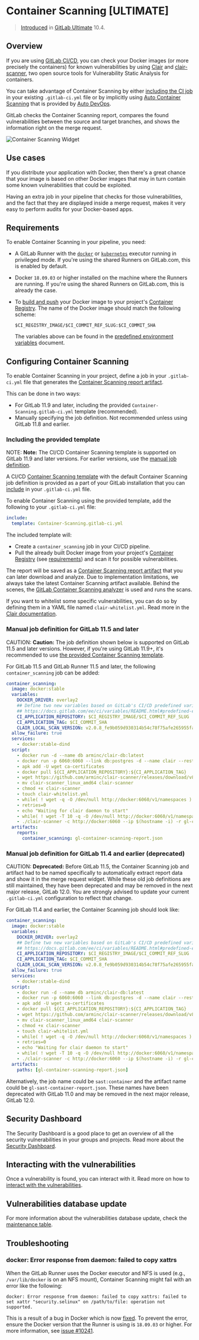 # Container Scanning **[ULTIMATE]**

> [Introduced](https://gitlab.com/gitlab-org/gitlab-ee/merge_requests/3672)
in [GitLab Ultimate](https://about.gitlab.com/pricing/) 10.4.

## Overview

If you are using [GitLab CI/CD](../../../ci/README.md), you can check your Docker
images (or more precisely the containers) for known vulnerabilities by using
[Clair](https://github.com/coreos/clair) and [clair-scanner](https://github.com/arminc/clair-scanner),
two open source tools for Vulnerability Static Analysis for containers.

You can take advantage of Container Scanning by either [including the CI job](#including-the-provided-template) in
your existing `.gitlab-ci.yml` file or by implicitly using
[Auto Container Scanning](../../../topics/autodevops/index.md#auto-container-scanning-ultimate)
that is provided by [Auto DevOps](../../../topics/autodevops/index.md).

GitLab checks the Container Scanning report, compares the found vulnerabilities
between the source and target branches, and shows the information right on the
merge request.

![Container Scanning Widget](img/container_scanning.png)

## Use cases

If you distribute your application with Docker, then there's a great chance
that your image is based on other Docker images that may in turn contain some
known vulnerabilities that could be exploited.

Having an extra job in your pipeline that checks for those vulnerabilities,
and the fact that they are displayed inside a merge request, makes it very easy
to perform audits for your Docker-based apps.

## Requirements

To enable Container Scanning in your pipeline, you need:

- A GitLab Runner with the
  [`docker`](https://docs.gitlab.com/runner/executors/docker.html#use-docker-in-docker-with-privileged-mode) or
  [`kubernetes`](https://docs.gitlab.com/runner/install/kubernetes.html#running-privileged-containers-for-the-runners)
  executor running in privileged mode. If you're using the shared Runners on GitLab.com,
  this is enabled by default.
- Docker `18.09.03` or higher installed on the machine where the Runners are
  running. If you're using the shared Runners on GitLab.com, this is already
  the case.
- To [build and push](../../../ci/docker/using_docker_build.md#container-registry-examples)
  your Docker image to your project's [Container Registry](../../project/container_registry.md).
  The name of the Docker image should match the following scheme:

  ```
  $CI_REGISTRY_IMAGE/$CI_COMMIT_REF_SLUG:$CI_COMMIT_SHA
  ```

  The variables above can be found in the
  [predefined environment variables](../../../ci/variables/predefined_variables.md)
  document.

## Configuring Container Scanning

To enable Container Scanning in your project, define a job in your
`.gitlab-ci.yml` file that generates the
[Container Scanning report artifact](../../../ci/yaml/README.md#artifactsreportscontainer_scanning-ultimate).

This can be done in two ways:

- For GitLab 11.9 and later, including the provided
  `Container-Scanning.gitlab-ci.yml` template (recommended).
- Manually specifying the job definition. Not recommended unless using GitLab
  11.8 and earlier.

### Including the provided template

NOTE: **Note:**
The CI/CD Container Scanning template is supported on GitLab 11.9 and later versions.
For earlier versions, use the [manual job definition](#manual-job-definition-for-gitlab-115-and-later).

A CI/CD [Container Scanning template](https://gitlab.com/gitlab-org/gitlab-ee/blob/master/lib/gitlab/ci/templates/Security/Container-Scanning.gitlab-ci.yml)
with the default Container Scanning job definition is provided as a part of your GitLab
installation that you can [include](../../../ci/yaml/README.md#includetemplate)
in your `.gitlab-ci.yml` file.

To enable Container Scanning using the provided template, add the following to
your `.gitlab-ci.yml` file:

```yaml
include:
  template: Container-Scanning.gitlab-ci.yml
```

The included template will:

- Create a `container_scanning` job in your CI/CD pipeline.
- Pull the already built Docker image from your project's
  [Container Registry](../../project/container_registry.md) (see [requirements](#requirements))
  and scan it for possible vulnerabilities.

The report will be saved as a
[Container Scanning report artifact](../../../ci/yaml/README.md#artifactsreportscontainer_scanning-ultimate)
that you can later download and analyze.
Due to implementation limitations, we always take the latest Container Scanning
artifact available. Behind the scenes, the
[GitLab Container Scanning analyzer](https://gitlab.com/gitlab-org/security-products/container-scanning)
is used and runs the scans.

If you want to whitelist some specific vulnerabilities, you can do so by defining
them in a YAML file named `clair-whitelist.yml`. Read more in the
[Clair documentation](https://github.com/arminc/clair-scanner/blob/master/README.md#example-whitelist-yaml-file).

### Manual job definition for GitLab 11.5 and later

CAUTION: **Caution:**
The job definition shown below is supported on GitLab 11.5 and later versions.
However, if you're using GitLab 11.9+, it's recommended to use
[the provided Container Scanning template](#including-the-provided-template).

For GitLab 11.5 and GitLab Runner 11.5 and later, the following `container_scanning`
job can be added:

```yaml
container_scanning:
  image: docker:stable
  variables:
    DOCKER_DRIVER: overlay2
    ## Define two new variables based on GitLab's CI/CD predefined variables
    ## https://docs.gitlab.com/ee/ci/variables/README.html#predefined-environment-variables
    CI_APPLICATION_REPOSITORY: $CI_REGISTRY_IMAGE/$CI_COMMIT_REF_SLUG
    CI_APPLICATION_TAG: $CI_COMMIT_SHA
    CLAIR_LOCAL_SCAN_VERSION: v2.0.8_fe9b059d930314b54c78f75afe265955faf4fdc1
  allow_failure: true
  services:
    - docker:stable-dind
  script:
    - docker run -d --name db arminc/clair-db:latest
    - docker run -p 6060:6060 --link db:postgres -d --name clair --restart on-failure arminc/clair-local-scan:${CLAIR_LOCAL_SCAN_VERSION}
    - apk add -U wget ca-certificates
    - docker pull ${CI_APPLICATION_REPOSITORY}:${CI_APPLICATION_TAG}
    - wget https://github.com/arminc/clair-scanner/releases/download/v8/clair-scanner_linux_amd64
    - mv clair-scanner_linux_amd64 clair-scanner
    - chmod +x clair-scanner
    - touch clair-whitelist.yml
    - while( ! wget -q -O /dev/null http://docker:6060/v1/namespaces ) ; do sleep 1 ; done
    - retries=0
    - echo "Waiting for clair daemon to start"
    - while( ! wget -T 10 -q -O /dev/null http://docker:6060/v1/namespaces ) ; do sleep 1 ; echo -n "." ; if [ $retries -eq 10 ] ; then echo " Timeout, aborting." ; exit 1 ; fi ; retries=$(($retries+1)) ; done
    - ./clair-scanner -c http://docker:6060 --ip $(hostname -i) -r gl-container-scanning-report.json -l clair.log -w clair-whitelist.yml ${CI_APPLICATION_REPOSITORY}:${CI_APPLICATION_TAG} || true
  artifacts:
    reports:
      container_scanning: gl-container-scanning-report.json
```

### Manual job definition for GitLab 11.4 and earlier (deprecated)

CAUTION: **Deprecated:**
Before GitLab 11.5, the Container Scanning job and artifact had to be named specifically
to automatically extract report data and show it in the merge request widget.
While these old job definitions are still maintained, they have been deprecated
and may be removed in the next major release, GitLab 12.0. You are strongly
advised to update your current `.gitlab-ci.yml` configuration to reflect that change.

For GitLab 11.4 and earlier, the Container Scanning job should look like:

```yaml
container_scanning:
  image: docker:stable
  variables:
    DOCKER_DRIVER: overlay2
    ## Define two new variables based on GitLab's CI/CD predefined variables
    ## https://docs.gitlab.com/ee/ci/variables/README.html#predefined-environment-variables
    CI_APPLICATION_REPOSITORY: $CI_REGISTRY_IMAGE/$CI_COMMIT_REF_SLUG
    CI_APPLICATION_TAG: $CI_COMMIT_SHA
    CLAIR_LOCAL_SCAN_VERSION: v2.0.8_fe9b059d930314b54c78f75afe265955faf4fdc1
  allow_failure: true
  services:
    - docker:stable-dind
  script:
    - docker run -d --name db arminc/clair-db:latest
    - docker run -p 6060:6060 --link db:postgres -d --name clair --restart on-failure arminc/clair-local-scan:${CLAIR_LOCAL_SCAN_VERSION}
    - apk add -U wget ca-certificates
    - docker pull ${CI_APPLICATION_REPOSITORY}:${CI_APPLICATION_TAG}
    - wget https://github.com/arminc/clair-scanner/releases/download/v8/clair-scanner_linux_amd64
    - mv clair-scanner_linux_amd64 clair-scanner
    - chmod +x clair-scanner
    - touch clair-whitelist.yml
    - while( ! wget -q -O /dev/null http://docker:6060/v1/namespaces ) ; do sleep 1 ; done
    - retries=0
    - echo "Waiting for clair daemon to start"
    - while( ! wget -T 10 -q -O /dev/null http://docker:6060/v1/namespaces ) ; do sleep 1 ; echo -n "." ; if [ $retries -eq 10 ] ; then echo " Timeout, aborting." ; exit 1 ; fi ; retries=$(($retries+1)) ; done
    - ./clair-scanner -c http://docker:6060 --ip $(hostname -i) -r gl-container-scanning-report.json -l clair.log -w clair-whitelist.yml ${CI_APPLICATION_REPOSITORY}:${CI_APPLICATION_TAG} || true
  artifacts:
    paths: [gl-container-scanning-report.json]
```

Alternatively, the job name could be `sast:container`
and the artifact name could be `gl-sast-container-report.json`.
These names have been deprecated with GitLab 11.0
and may be removed in the next major release, GitLab 12.0.

## Security Dashboard

The Security Dashboard is a good place to get an overview of all the security
vulnerabilities in your groups and projects. Read more about the
[Security Dashboard](../security_dashboard/index.md).

## Interacting with the vulnerabilities

Once a vulnerability is found, you can interact with it. Read more on how to
[interact with the vulnerabilities](../index.md#interacting-with-the-vulnerabilities).

## Vulnerabilities database update

For more information about the vulnerabilities database update, check the
[maintenance table](../index.md#maintenance-and-update-of-the-vulnerabilities-database).

## Troubleshooting

### docker: Error response from daemon: failed to copy xattrs

When the GitLab Runner uses the Docker executor and NFS is used
(e.g., `/var/lib/docker` is on an NFS mount), Container Scanning might fail with
an error like the following:

```
docker: Error response from daemon: failed to copy xattrs: failed to set xattr "security.selinux" on /path/to/file: operation not supported.
```

This is a result of a bug in Docker which is now [fixed](https://github.com/containerd/continuity/pull/138 "fs: add WithAllowXAttrErrors CopyOpt").
To prevent the error, ensure the Docker version that the Runner is using is
`18.09.03` or higher. For more information, see
[issue #10241](https://gitlab.com/gitlab-org/gitlab-ee/issues/10241 "Investigate why Container Scanning is not working with NFS mounts").
